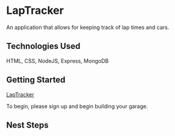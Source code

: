 # LapTracker

An application that allows for keeping track of lap times and cars.

## Technologies Used

HTML, CSS, NodeJS, Express, MongoDB

## Getting Started

[LapTracker](https://laptracker1.herokuapp.com/)

To begin, please sign up and begin building your garage.

## Nest Steps





